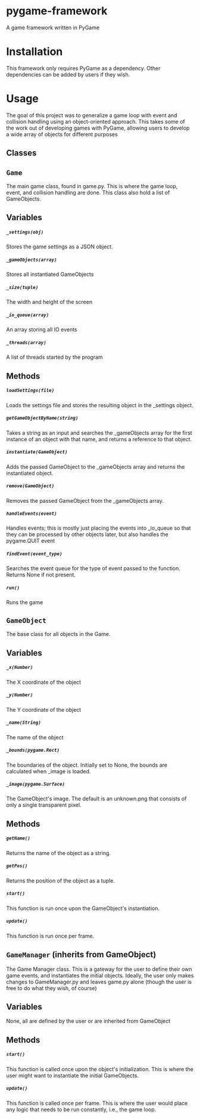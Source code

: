 # pygame-framework
  A game framework written in PyGame

# Installation
  This framework only requires PyGame as a dependency. Other dependencies can be added by users if they wish.

# Usage
  The goal of this project was to generalize a game loop with event and collision handling using an object-oriented approach. This takes some of the work out of developing games with PyGame, allowing users to develop a wide array of objects for different purposes

## Classes


## `Game`
  The main game class, found in game.py. This is where the game loop, event, and collision handling are done. This class also hold a list of GameObjects.

## Variables

##### `_settings(obj)`
  Stores the game settings as a JSON object.

##### `_gameObjects(array)`
  Stores all instantiated GameObjects

##### `_size(tuple)`
  The width and height of the screen

##### `_io_queue(array)`
  An array storing all IO events

##### `_threads(array)`
  A list of threads started by the program

## Methods

##### `loadSettings(file)`
  Loads the settings file and stores the resulting object in the _settings object.

##### `getGameObjectByName(string)`
  Takes a string as an input and searches the _gameObjects array for the first instance of an object with that name, and returns a reference to that object.

##### `instantiate(GameObject)`
  Adds the passed GameObject to the _gameObjects array and returns the instantiated object.

##### `remove(GameObject)`
  Removes the passed GameObject from the _gameObjects array.

##### `handleEvents(event)`
  Handles events; this is mostly just placing the events into _io_queue so that they can be processed by other objects later, but also handles the pygame.QUIT event

##### `findEvent(event_type)`
  Searches the event queue for the type of event passed to the function. Returns None if not present.

##### `run()`
  Runs the game
  
  
  
  
  

## `GameObject`
  The base class for all objects in the Game.

## Variables

##### `_x(Number)`
  The X coordinate of the object

##### `_y(Number)`
  The Y coordinate of the object

##### `_name(String)`
The name of the object

##### `_bounds(pygame.Rect)`
  The boundaries of the object. Initially set to None, the bounds are calculated when _image is loaded.

##### `_image(pygame.Surface)`
  The GameObject's image. The default is an unknown.png that consists of only a single transparent pixel.

## Methods

##### `getName()`
  Returns the name of the object as a string.

##### `getPos()`
  Returns the position of the object as a tuple.

##### `start()`
  This function is run once upon the GameObject's instantiation.

##### `update()`
  This function is run once per frame.
  
  
  
  
  

## `GameManager` (inherits from GameObject)
  The Game Manager class. This is a gateway for the user to define their own game events, and instantiates the initial objects. Ideally, the user only makes changes to GameManager.py and leaves game.py alone (though the user is free to do what they wish, of course)

## Variables
  None, all are defined by the user or are inherited from GameObject
  
## Methods

##### `start()`
  This function is called once upon the object's initialization. This is where the user might want to instantiate the initial GameObjects.

##### `update()`
  This function is called once per frame. This is where the user would place any logic that needs to be run constantly, i.e.,     the game loop.

